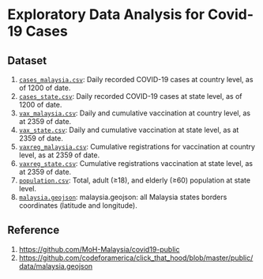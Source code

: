 # Exploratory Data Analysis for Covid-19 Cases

## Dataset
1) [`cases_malaysia.csv`](https://github.com/MoH-Malaysia/covid19-public/blob/main/epidemic/cases_malaysia.csv): Daily recorded COVID-19 cases at country level, as of 1200 of date.
2) [`cases_state.csv`](https://github.com/MoH-Malaysia/covid19-public/blob/main/epidemic/cases_state.csv): Daily recorded COVID-19 cases at state level, as of 1200 of date.
3) [`vax_malaysia.csv`](https://github.com/CITF-Malaysia/citf-public/blob/main/vaccination/vax_malaysia.csv): Daily and cumulative vaccination at country level, as at 2359 of date.
4) [`vax_state.csv`](https://github.com/CITF-Malaysia/citf-public/blob/main/vaccination/vax_state.csv): Daily and cumulative vaccination at state level, as at 2359 of date.
5) [`vaxreg_malaysia.csv`](https://github.com/CITF-Malaysia/citf-public/blob/main/registration/vaxreg_malaysia.csv): Cumulative registrations for vaccination at country level, as at 2359 of date.
6) [`vaxreg_state.csv`](https://github.com/CITF-Malaysia/citf-public/blob/main/registration/vaxreg_state.csv): Cumulative registrations vaccination at state level, as at 2359 of date.
7) [`population.csv`](https://github.com/MoH-Malaysia/covid19-public/blob/main/static/population.csv): Total, adult (≥18), and elderly (≥60) population at state level.
8) [`malaysia.geojson`](https://github.com/codeforamerica/click_that_hood/blob/master/public/data/malaysia.geojson): malaysia.geojson: all Malaysia states borders coordinates (latitude and longitude).

## Reference
1. https://github.com/MoH-Malaysia/covid19-public
2. https://github.com/codeforamerica/click_that_hood/blob/master/public/data/malaysia.geojson
